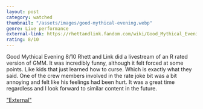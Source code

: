 ```yaml
---
layout: post
category: watched
thumbnail: "/assets/images/good-mythical-evening.webp"
genre: Live performance
external-link: https://rhettandlink.fandom.com/wiki/Good_Mythical_Evening
rating: 8/10
---
```

Good Mythical Evening
8/10
Rhett and Link did a livestream of an R rated version of GMM. It was incredibly funny, although it felt forced at some points. Like kids that just learned how to curse. Which is exactly what they said. One of the crew members involved in the rate joke bit was a bit annoying and felt like his feelings had been hurt. It was a great time regardless and I look forward to similar content in the future.

["External"](https://rhettandlink.fandom.com/wiki/Good_Mythical_Evening)